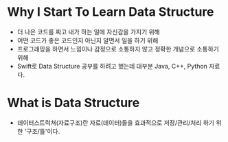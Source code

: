 # Why I Start To Learn Data Structure 
- 더 나은 코드를 짜고 내가 하는 일에 자신감을 가지기 위해
- 어떤 코드가 좋은 코드인지 아닌지 알면서 일을 하기 위해 
- 프로그래밍을 하면서 느낌이나 감정으로 소통하지 않고 정확한 개념으로 소통하기 위해 
- Swift로 Data Structure 공부를 하려고 했는데 대부분 Java, C++, Python 자료다.
# What is Data Structure 
- 데이터스트럭쳐(자료구조)란 자료(데이터)들을 효과적으로 저장/관리/처리 하기 위한 '구조/틀'이다.
